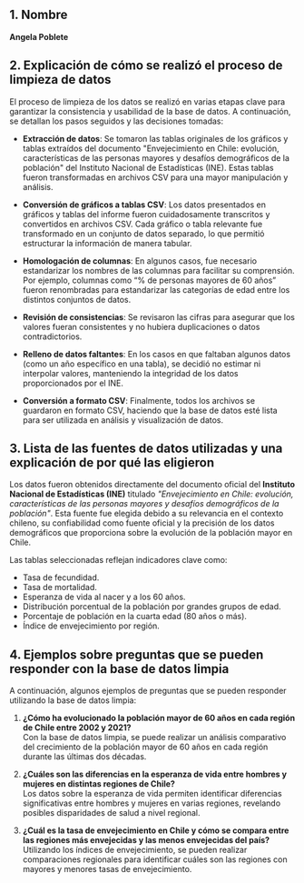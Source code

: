 ## 1. Nombre
**Angela Poblete**

## 2. Explicación de cómo se realizó el proceso de limpieza de datos

El proceso de limpieza de los datos se realizó en varias etapas clave para garantizar la consistencia y usabilidad de la base de datos. A continuación, se detallan los pasos seguidos y las decisiones tomadas:

- **Extracción de datos**: Se tomaron las tablas originales de los gráficos y tablas extraídos del documento "Envejecimiento en Chile: evolución, características de las personas mayores y desafíos demográficos de la población" del Instituto Nacional de Estadísticas (INE). Estas tablas fueron transformadas en archivos CSV para una mayor manipulación y análisis.

- **Conversión de gráficos a tablas CSV**: Los datos presentados en gráficos y tablas del informe fueron cuidadosamente transcritos y convertidos en archivos CSV. Cada gráfico o tabla relevante fue transformado en un conjunto de datos separado, lo que permitió estructurar la información de manera tabular.

- **Homologación de columnas**: En algunos casos, fue necesario estandarizar los nombres de las columnas para facilitar su comprensión. Por ejemplo, columnas como “% de personas mayores de 60 años” fueron renombradas para estandarizar las categorías de edad entre los distintos conjuntos de datos.

- **Revisión de consistencias**: Se revisaron las cifras para asegurar que los valores fueran consistentes y no hubiera duplicaciones o datos contradictorios.

- **Relleno de datos faltantes**: En los casos en que faltaban algunos datos (como un año específico en una tabla), se decidió no estimar ni interpolar valores, manteniendo la integridad de los datos proporcionados por el INE.

- **Conversión a formato CSV**: Finalmente, todos los archivos se guardaron en formato CSV, haciendo que la base de datos esté lista para ser utilizada en análisis y visualización de datos.

## 3. Lista de las fuentes de datos utilizadas y una explicación de por qué las eligieron

Los datos fueron obtenidos directamente del documento oficial del **Instituto Nacional de Estadísticas (INE)** titulado *"Envejecimiento en Chile: evolución, características de las personas mayores y desafíos demográficos de la población"*. Esta fuente fue elegida debido a su relevancia en el contexto chileno, su confiabilidad como fuente oficial y la precisión de los datos demográficos que proporciona sobre la evolución de la población mayor en Chile. 

Las tablas seleccionadas reflejan indicadores clave como:

- Tasa de fecundidad.
- Tasa de mortalidad.
- Esperanza de vida al nacer y a los 60 años.
- Distribución porcentual de la población por grandes grupos de edad.
- Porcentaje de población en la cuarta edad (80 años o más).
- Índice de envejecimiento por región.

## 4. Ejemplos sobre preguntas que se pueden responder con la base de datos limpia

A continuación, algunos ejemplos de preguntas que se pueden responder utilizando la base de datos limpia:

1. **¿Cómo ha evolucionado la población mayor de 60 años en cada región de Chile entre 2002 y 2021?**  
   Con la base de datos limpia, se puede realizar un análisis comparativo del crecimiento de la población mayor de 60 años en cada región durante las últimas dos décadas.

2. **¿Cuáles son las diferencias en la esperanza de vida entre hombres y mujeres en distintas regiones de Chile?**  
   Los datos sobre la esperanza de vida permiten identificar diferencias significativas entre hombres y mujeres en varias regiones, revelando posibles disparidades de salud a nivel regional.

3. **¿Cuál es la tasa de envejecimiento en Chile y cómo se compara entre las regiones más envejecidas y las menos envejecidas del país?**  
   Utilizando los índices de envejecimiento, se pueden realizar comparaciones regionales para identificar cuáles son las regiones con mayores y menores tasas de envejecimiento.
